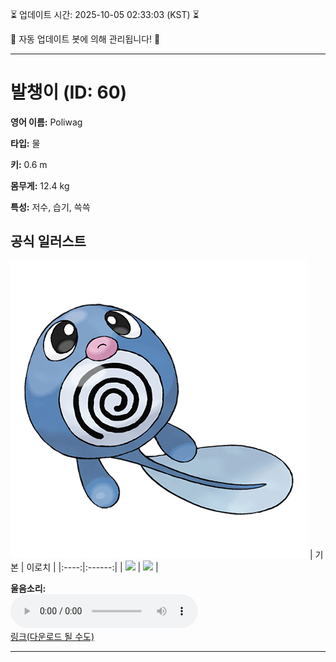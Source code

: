 
⏳ 업데이트 시간: 2025-10-05 02:33:03 (KST) ⏳

🤖 자동 업데이트 봇에 의해 관리됩니다! 🤖

---

# 발챙이 (ID: 60)
**영어 이름:** Poliwag

**타입:** 물

**키:** 0.6 m

**몸무게:** 12.4 kg

**특성:** 저수, 습기, 쓱쓱

## 공식 일러스트
![](https://raw.githubusercontent.com/PokeAPI/sprites/master/sprites/pokemon/other/official-artwork/60.png)
| 기본 | 이로치 |
|:----:|:------:|
| <img src="http://play.pokemonshowdown.com/sprites/ani/poliwag.gif" width="200"> | <img src="http://play.pokemonshowdown.com/sprites/ani-shiny/poliwag.gif" width="200"> |

**울음소리:**<br><audio controls src="https://raw.githubusercontent.com/PokeAPI/cries/main/cries/pokemon/latest/60.ogg"></audio><br> [링크(다운로드 될 수도)](https://raw.githubusercontent.com/PokeAPI/cries/main/cries/pokemon/latest/60.ogg)


---
